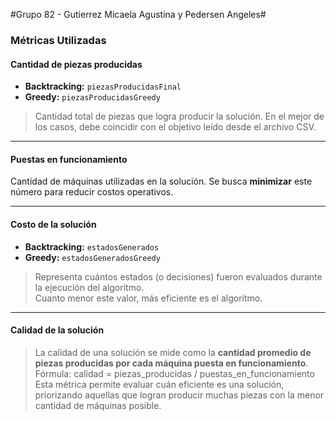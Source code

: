 #Grupo 82 - Gutierrez Micaela Agustina y Pedersen Angeles#



### Métricas Utilizadas

#### Cantidad de piezas producidas
- **Backtracking:** `piezasProducidasFinal`  
- **Greedy:** `piezasProducidasGreedy`

> Cantidad total de piezas que logra producir la solución. En el mejor de los casos, debe coincidir con el objetivo leído desde el archivo CSV.

---

#### Puestas en funcionamiento
Cantidad de máquinas utilizadas en la solución. Se busca **minimizar** este número para reducir costos operativos.

---

#### Costo de la solución
- **Backtracking:** `estadosGenerados`  
- **Greedy:** `estadosGeneradosGreedy`

> Representa cuántos estados (o decisiones) fueron evaluados durante la ejecución del algoritmo.  
> Cuanto menor este valor, más eficiente es el algoritmo.

---

#### Calidad de la solución
> La calidad de una solución se mide como la **cantidad promedio de piezas producidas por cada máquina puesta en funcionamiento**.
> Fórmula: calidad = piezas_producidas / puestas_en_funcionamiento
> Esta métrica permite evaluar cuán eficiente es una solución, priorizando aquellas que logran producir muchas piezas con la menor cantidad de máquinas posible.
